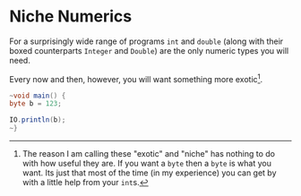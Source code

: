 # Niche Numerics

For a surprisingly wide range of programs `int` and `double`
(along with their boxed counterparts `Integer` and `Double`)
are the only numeric types you will need.

Every now and then, however, you will want something more exotic[^wording].

```java
~void main() {
byte b = 123;

IO.println(b);
~}
```

[^wording]: The reason I am calling these "exotic" and "niche" has nothing to do with how
useful they are. If you want a `byte` then a `byte` is what you want. Its just that most
of the time (in my experience) you can get by with a little help from your `int`s.